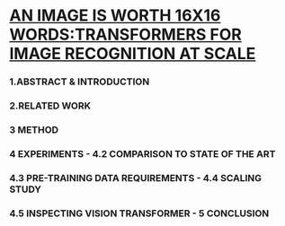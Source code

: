 # [AN IMAGE IS WORTH 16X16 WORDS:TRANSFORMERS FOR IMAGE RECOGNITION AT SCALE](https://arxiv.org/pdf/2010.11929.pdf)

### 1.ABSTRACT & INTRODUCTION

### 2.RELATED WORK

### 3 METHOD

### 4 EXPERIMENTS - 4.2 COMPARISON TO STATE OF THE ART

### 4.3 PRE-TRAINING DATA REQUIREMENTS - 4.4 SCALING STUDY

### 4.5 INSPECTING VISION TRANSFORMER - 5 CONCLUSION
